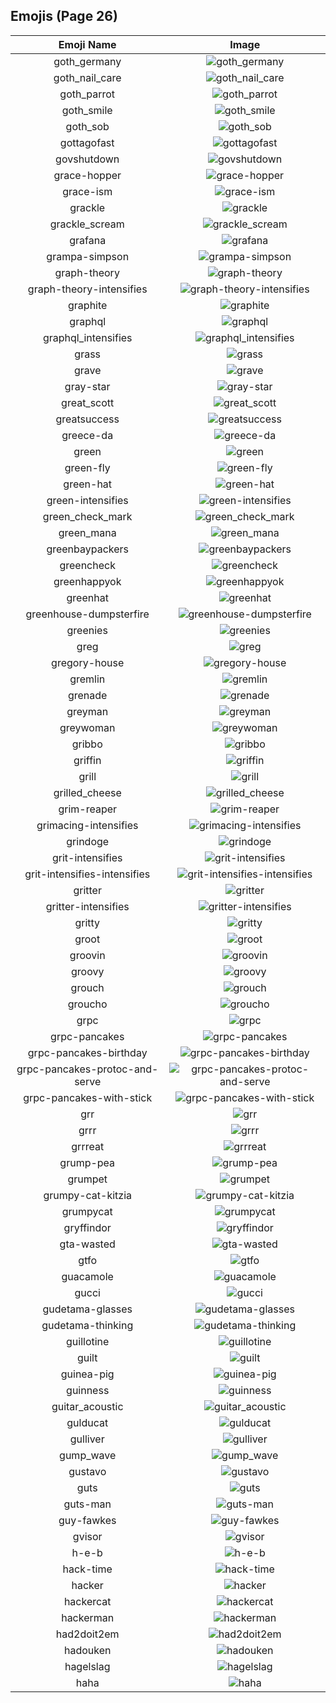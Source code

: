 
  ## Emojis (Page 26)
  |Emoji Name|Image|
  | :-: | :-: |
  |goth_germany| ![goth_germany](/output/goth_germany.png)|
  |goth_nail_care| ![goth_nail_care](/output/goth_nail_care.jpg)|
  |goth_parrot| ![goth_parrot](/output/goth_parrot.gif)|
  |goth_smile| ![goth_smile](/output/goth_smile.png)|
  |goth_sob| ![goth_sob](/output/goth_sob.jpg)|
  |gottagofast| ![gottagofast](/output/gottagofast)|
  |govshutdown| ![govshutdown](/output/govshutdown.png)|
  |grace-hopper| ![grace-hopper](/output/grace-hopper.png)|
  |grace-ism| ![grace-ism](/output/grace-ism.png)|
  |grackle| ![grackle](/output/grackle.png)|
  |grackle_scream| ![grackle_scream](/output/grackle_scream.png)|
  |grafana| ![grafana](/output/grafana.png)|
  |grampa-simpson| ![grampa-simpson](/output/grampa-simpson.png)|
  |graph-theory| ![graph-theory](/output/graph-theory.png)|
  |graph-theory-intensifies| ![graph-theory-intensifies](/output/graph-theory-intensifies.gif)|
  |graphite| ![graphite](/output/graphite.png)|
  |graphql| ![graphql](/output/graphql.png)|
  |graphql_intensifies| ![graphql_intensifies](/output/graphql_intensifies.gif)|
  |grass| ![grass](/output/grass.jpg)|
  |grave| ![grave](/output/grave)|
  |gray-star| ![gray-star](/output/gray-star.png)|
  |great_scott| ![great_scott](/output/great_scott.png)|
  |greatsuccess| ![greatsuccess](/output/greatsuccess.jpg)|
  |greece-da| ![greece-da](/output/greece-da.png)|
  |green| ![green](/output/green)|
  |green-fly| ![green-fly](/output/green-fly.png)|
  |green-hat| ![green-hat](/output/green-hat)|
  |green-intensifies| ![green-intensifies](/output/green-intensifies.gif)|
  |green_check_mark| ![green_check_mark](/output/green_check_mark)|
  |green_mana| ![green_mana](/output/green_mana.png)|
  |greenbaypackers| ![greenbaypackers](/output/greenbaypackers.png)|
  |greencheck| ![greencheck](/output/greencheck)|
  |greenhappyok| ![greenhappyok](/output/greenhappyok.gif)|
  |greenhat| ![greenhat](/output/greenhat.png)|
  |greenhouse-dumpsterfire| ![greenhouse-dumpsterfire](/output/greenhouse-dumpsterfire.gif)|
  |greenies| ![greenies](/output/greenies.png)|
  |greg| ![greg](/output/greg.png)|
  |gregory-house| ![gregory-house](/output/gregory-house.jpg)|
  |gremlin| ![gremlin](/output/gremlin)|
  |grenade| ![grenade](/output/grenade.jpg)|
  |greyman| ![greyman](/output/greyman.png)|
  |greywoman| ![greywoman](/output/greywoman.png)|
  |gribbo| ![gribbo](/output/gribbo.png)|
  |griffin| ![griffin](/output/griffin.png)|
  |grill| ![grill](/output/grill.png)|
  |grilled_cheese| ![grilled_cheese](/output/grilled_cheese.png)|
  |grim-reaper| ![grim-reaper](/output/grim-reaper.png)|
  |grimacing-intensifies| ![grimacing-intensifies](/output/grimacing-intensifies.gif)|
  |grindoge| ![grindoge](/output/grindoge)|
  |grit-intensifies| ![grit-intensifies](/output/grit-intensifies.gif)|
  |grit-intensifies-intensifies| ![grit-intensifies-intensifies](/output/grit-intensifies-intensifies.gif)|
  |gritter| ![gritter](/output/gritter.png)|
  |gritter-intensifies| ![gritter-intensifies](/output/gritter-intensifies.gif)|
  |gritty| ![gritty](/output/gritty.png)|
  |groot| ![groot](/output/groot.gif)|
  |groovin| ![groovin](/output/groovin.gif)|
  |groovy| ![groovy](/output/groovy.png)|
  |grouch| ![grouch](/output/grouch.jpg)|
  |groucho| ![groucho](/output/groucho.png)|
  |grpc| ![grpc](/output/grpc.png)|
  |grpc-pancakes| ![grpc-pancakes](/output/grpc-pancakes.png)|
  |grpc-pancakes-birthday| ![grpc-pancakes-birthday](/output/grpc-pancakes-birthday.png)|
  |grpc-pancakes-protoc-and-serve| ![grpc-pancakes-protoc-and-serve](/output/grpc-pancakes-protoc-and-serve.png)|
  |grpc-pancakes-with-stick| ![grpc-pancakes-with-stick](/output/grpc-pancakes-with-stick.png)|
  |grr| ![grr](/output/grr.gif)|
  |grrr| ![grrr](/output/grrr.gif)|
  |grrreat| ![grrreat](/output/grrreat.jpg)|
  |grump-pea| ![grump-pea](/output/grump-pea.png)|
  |grumpet| ![grumpet](/output/grumpet.png)|
  |grumpy-cat-kitzia| ![grumpy-cat-kitzia](/output/grumpy-cat-kitzia.jpg)|
  |grumpycat| ![grumpycat](/output/grumpycat.png)|
  |gryffindor| ![gryffindor](/output/gryffindor.png)|
  |gta-wasted| ![gta-wasted](/output/gta-wasted.png)|
  |gtfo| ![gtfo](/output/gtfo.png)|
  |guacamole| ![guacamole](/output/guacamole.png)|
  |gucci| ![gucci](/output/gucci.jpg)|
  |gudetama-glasses| ![gudetama-glasses](/output/gudetama-glasses.png)|
  |gudetama-thinking| ![gudetama-thinking](/output/gudetama-thinking.png)|
  |guillotine| ![guillotine](/output/guillotine.png)|
  |guilt| ![guilt](/output/guilt.jpg)|
  |guinea-pig| ![guinea-pig](/output/guinea-pig.png)|
  |guinness| ![guinness](/output/guinness.png)|
  |guitar_acoustic| ![guitar_acoustic](/output/guitar_acoustic.png)|
  |gulducat| ![gulducat](/output/gulducat.jpg)|
  |gulliver| ![gulliver](/output/gulliver.png)|
  |gump_wave| ![gump_wave](/output/gump_wave.gif)|
  |gustavo| ![gustavo](/output/gustavo.png)|
  |guts| ![guts](/output/guts.png)|
  |guts-man| ![guts-man](/output/guts-man.png)|
  |guy-fawkes| ![guy-fawkes](/output/guy-fawkes.png)|
  |gvisor| ![gvisor](/output/gvisor.png)|
  |h-e-b| ![h-e-b](/output/h-e-b.png)|
  |hack-time| ![hack-time](/output/hack-time.gif)|
  |hacker| ![hacker](/output/hacker.png)|
  |hackercat| ![hackercat](/output/hackercat.png)|
  |hackerman| ![hackerman](/output/hackerman.jpg)|
  |had2doit2em| ![had2doit2em](/output/had2doit2em.png)|
  |hadouken| ![hadouken](/output/hadouken.jpg)|
  |hagelslag| ![hagelslag](/output/hagelslag.png)|
  |haha| ![haha](/output/haha.png)|
  